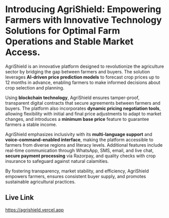 # Introducing AgriShield: Empowering Farmers with Innovative Technology Solutions for Optimal Farm Operations and Stable Market Access.

AgriShield is an innovative platform designed to revolutionize the agriculture sector by bridging the gap between farmers and buyers. The solution leverages **AI-driven price prediction models** to forecast crop prices up to 12 months in advance, enabling farmers to make informed decisions about crop selection and planning. 

Using **blockchain technology**, AgriShield ensures tamper-proof, transparent digital contracts that secure agreements between farmers and buyers. The platform also incorporates **dynamic pricing negotiation tools**, allowing flexibility with initial and final price adjustments to adapt to market changes, and introduces a **minimum base price** feature to guarantee farmers a stable income.

AgriShield emphasizes inclusivity with its **multi-language support** and **voice-command-enabled interface**, making the platform accessible to farmers from diverse regions and literacy levels. Additional features include real-time communication through WhatsApp, SMS, email, and live chat, **secure payment processing** via Razorpay, and quality checks with crop insurance to safeguard against natural calamities. 

By fostering transparency, market stability, and efficiency, AgriShield empowers farmers, ensures consistent buyer supply, and promotes sustainable agricultural practices.

## Live Link

https://agrishield.vercel.app